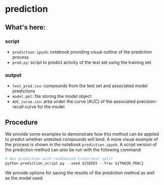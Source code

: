 # prediction

## What's here:
### script
- `prediction.ipynb`: notebook providing visual outline of the prediction process
- `prod.py`: script to predict activity of the test set using the training set

### output
- `test_pred.csv`: compounds from the test set and associated model predictions
- `model.pkl`: file storing the model object
- `AUC_curve.csv`: area under the curve (AUC) of the associated precision-recall curve for the model

## Procedure
We provide some examples to demonstrate how this method can be applied to predict whether untested compounds will bind. A more visual example of the process is shown in the notebook `prediction.ipynb`. A script version of the prediction method can also be run with the following command: 
```python
# Run prediction with randomized train/test split
python prediction_script.py --seed ${SEED} --frac ${TRAIN_FRAC}
```
We provide options for saving the results of the prediction method as well as the model used. 
